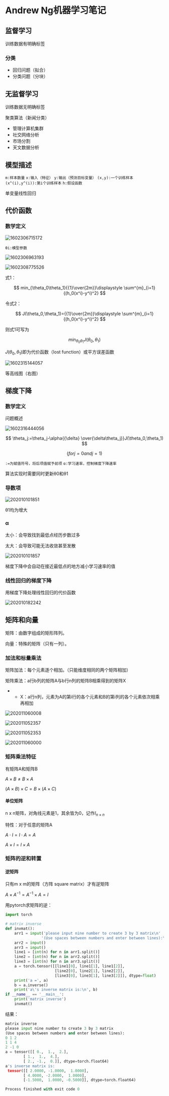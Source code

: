 # Andrew Ng机器学习笔记

## 监督学习

训练数据有明确标签

### 分类

- 回归问题（拟合）
- 分类问题（分块）

## 无监督学习

训练数据无明确标签

聚类算法（新闻分类）

- 管理计算机集群
- 社交网络分析
- 市场分割
- 天文数据分析

## 模型描述

`m:样本数量` `x:输入（特征）` `y:输出（预测目标变量）` `(x,y):一个训练样本` `(x^(i),y^(i)):第i个训练样本` `h:假设函数` 

单变量线性回归

## 代价函数

### 数学定义

![1602306715172](image/1602306715172.png)

`θi:模型参数` 

![1602306963193](image/1602306963193.png)

![1602308775526](image/1602308775526.png)

式1：

$$
min_{\theta_0\theta_1}{{1}\over{2m}}\displaystyle \sum^{m}_{i=1}{(h_0(x^i)-y^i)^2}
$$

令式2：

$$
J(\theta_0,\theta_1)={{1}\over{2m}}\displaystyle \sum^{m}_{i=1}{(h_0(x^i)-y^i)^2}
$$

则式1可写为

$$
min_{\theta_0\theta_1}J(\theta_0,\theta_1)
$$

$J(\theta_0,\theta_1)$即为代价函数（lost function）或平方误差函数

![1602315144057](image/1602315144057.png)

等高线图（右图）

## 梯度下降

### 数学定义

问题概述

![1602316444056](image/1602316444056.png)


$$
\theta_j:=\theta_j-\alpha{{\delta} \over{\delta\theta_j}}J(\theta_0,\theta_1)
$$

$$
(for j=0 and j=1)
$$

`:=为赋值符号，将后项值赋予前项` `α:学习速率，控制梯度下降速率` 

算法实现时需要同时更新θ0和θ1

### 导数项

![202010101851](image/202010101851.JPG)

θ1均为增大

### α

太小：会导致找到最低点经历步数过多

太大：会导致可能无法收敛甚至发散

![202010101857](image/202010101857.JPG)

梯度下降中会自动在接近最低点的地方减小学习速率的值

### 线性回归的梯度下降

用梯度下降处理线性回归的代价函数

![202010182242](image/202010182242.JPG)

## 矩阵和向量

矩阵：由数字组成的矩形阵列。

向量：特殊的矩阵（只有一列）。

### 加法和标量乘法

矩阵加法：每个元素逐个相加。（只能维度相同的两个矩阵相加）

矩阵乘法：a行b列的矩阵A与b行n列的矩阵B相乘得到的矩阵X

- - X：a行n列，元素为A的第i行的各个元素和B的第i列的各个元素依次相乘再相加

![202011060008](image/202011060008.JPG)

![202011052357](image/202011052357.JPG)

![202011052353](image/202011052353.JPG)

[^预测房子的价格1]: 使用矩阵向量乘法使计算机更好的运算

![202011060000](image/202011060000.JPG)

[^预测房子的价格2]: 使用矩阵乘法使计算机更好的运算

### 矩阵乘法特征

有矩阵A和矩阵B

$A\times B \neq B\times A$ 

$(A\times B )\times C= B\times (A\times C)$ 

#### 单位矩阵

n x n矩阵，对角线元素是1，其余皆为0，记作$I_{n\times n}$

特性：对于任意的矩阵A

$A\cdot I = I\cdot A=A$ 

$A\times I = I\times A$

### 矩阵的逆和转置

#### 逆矩阵

只有m x m的矩阵（方阵 square matrix）才有逆矩阵

$A\times A^{-1} = A^{-1}\times A=I$

用pytorch求矩阵的逆：

```python
import torch

# matrix inverse
def invmat():
    arr1 = input('please input nine number to create 3 by 3 matrix\n'
                '(Use spaces between numbers and enter between lines):\n')
    arr2 = input()
    arr3 = input()
    line1 = [int(n) for n in arr1.split()]
    line2 = [int(n) for n in arr2.split()]
    line3 = [int(n) for n in arr3.split()]
    a = torch.tensor([[line1[0], line1[1], line1[2]],
                      [line2[0], line2[1], line2[2]],
                      [line3[0], line3[1], line3[2]]], dtype=float)
    print('a =', a)
    b = a.inverse()
    print('a\'s inverse matrix is:\n', b)
if __name__ == '__main__':
    print('matrix inverse')
    invmat()
```

结果：

```python
matrix inverse
please input nine number to create 3 by 3 matrix
(Use spaces between numbers and enter between lines):
0 1 2
1 1 4
2 -1 0
a = tensor([[ 0.,  1.,  2.],
        [ 1.,  1.,  4.],
        [ 2., -1.,  0.]], dtype=torch.float64)
a's inverse matrix is:
 tensor([[ 2.0000, -1.0000,  1.0000],
        [ 4.0000, -2.0000,  1.0000],
        [-1.5000,  1.0000, -0.5000]], dtype=torch.float64)

Process finished with exit code 0
```

